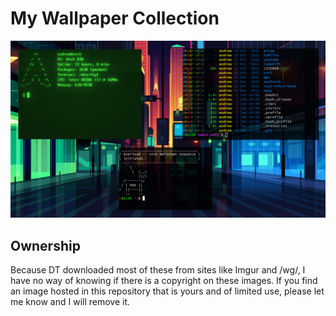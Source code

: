 # My Wallpaper Collection

![Example Screenshot](https://raw.githubusercontent.com/andrewstephengames/sweet-dots/main/example-screenshot.png)

## Ownership

Because DT downloaded most of these from sites like Imgur and /wg/, I have no way of knowing if there is a copyright on these images. If you find an image hosted in this repository that is yours and of limited use, please let me know and I will remove it.
